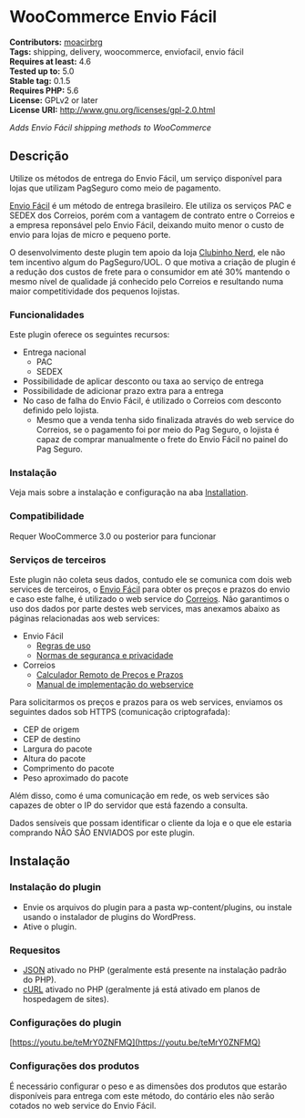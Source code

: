 # WooCommerce Envio Fácil #
**Contributors:** [moacirbrg](https://profiles.wordpress.org/moacirbrg)<br/>
**Tags:** shipping, delivery, woocommerce, enviofacil, envio fácil<br/>
**Requires at least:** 4.6<br/>
**Tested up to:** 5.0<br/>
**Stable tag:** 0.1.5<br/>
**Requires PHP:** 5.6<br/>
**License:** GPLv2 or later<br/>
**License URI:** http://www.gnu.org/licenses/gpl-2.0.html<br/>

*Adds Envio Fácil shipping methods to WooCommerce*

## Descrição ##

Utilize os métodos de entrega do Envio Fácil, um serviço disponível para lojas que utilizam PagSeguro como meio de pagamento.

[Envio Fácil](https://pagseguro.uol.com.br/para-seu-negocio/online/envio-facil) é um método de entrega brasileiro. Ele utiliza os serviços PAC e SEDEX dos Correios, porém com a vantagem de contrato entre o Correios e a empresa reponsável pelo Envio Fácil, deixando muito menor o custo de envio para lojas de micro e pequeno porte.

O desenvolvimento deste plugin tem apoio da loja [Clubinho Nerd](https://clubinhonerd.com.br/), ele não tem incentivo algum do PagSeguro/UOL. O que motiva a criação de plugin é a redução dos custos de frete para o consumidor em até 30% mantendo o mesmo nível de qualidade já conhecido pelo Correios e resultando numa maior competitividade dos pequenos lojistas.

### Funcionalidades ###

Este plugin oferece os seguintes recursos:

- Entrega nacional
  - PAC
  - SEDEX
- Possibilidade de aplicar desconto ou taxa ao serviço de entrega
- Possibilidade de adicionar prazo extra para a entrega
- No caso de falha do Envio Fácil, é utilizado o Correios com desconto definido pelo lojista.
  - Mesmo que a venda tenha sido finalizada através do web service do Correios, se o pagamento foi por meio do Pag Seguro, o lojista é capaz de comprar manualmente o frete do Envio Fácil no painel do Pag Seguro.

### Instalação ###

Veja mais sobre a instalação e configuração na aba [Installation](http://wordpress.org/plugins/woocommerce-envio-facil/installation/).

### Compatibilidade ###

Requer WooCommerce 3.0 ou posterior para funcionar

### Serviços de terceiros ###

Este plugin não coleta seus dados, contudo ele se comunica com dois web services de terceiros, o [Envio Fácil](https://pagseguro.uol.com.br/para-seu-negocio/online/envio-facil#rmcl) para obter os preços e prazos do envio e caso este falhe, é utilizado o web service do [Correios](http://www.correios.com.br/). Não garantimos o uso dos dados por parte destes web services, mas anexamos abaixo as páginas relacionadas aos web services:
- Envio Fácil
  - [Regras de uso](https://pagseguro.uol.com.br/sobre/regras-de-uso)
  - [Normas de segurança e privacidade](https://sac.uol.com.br/info/protecao_privacidade/normas_protecao_privacidade.jhtm)
- Correios
  - [Calculador Remoto de Preços e Prazos](http://www.correios.com.br/precos-e-prazos/calculador-remoto-de-precos-e-prazos)
  - [Manual de implementação do webservice](http://www.correios.com.br/a-a-z/pdf/calculador-remoto-de-precos-e-prazos/manual-de-implementacao-do-calculo-remoto-de-precos-e-prazos)

Para solicitarmos os preços e prazos para os web services, enviamos os seguintes dados sob HTTPS (comunicação criptografada):
- CEP de origem
- CEP de destino
- Largura do pacote
- Altura do pacote
- Comprimento do pacote
- Peso aproximado do pacote

Além disso, como é uma comunicação em rede, os web services são capazes de obter o IP do servidor que está fazendo a consulta.

Dados sensíveis que possam identificar o cliente da loja e o que ele estaria comprando NÃO SÃO ENVIADOS por este plugin.

## Instalação ##

### Instalação do plugin ###

- Envie os arquivos do plugin para a pasta wp-content/plugins, ou instale usando o instalador de plugins do WordPress.
- Ative o plugin.

### Requesitos ###

- [JSON](https://secure.php.net/manual/pt_BR/book.json.php) ativado no PHP (geralmente está presente na instalação padrão do PHP).
- [cURL](http://php.net/manual/pt_BR/book.curl.php) ativado no PHP (geralmente já está ativado em planos de hospedagem de sites).

### Configurações do plugin ###

[https://youtu.be/teMrY0ZNFMQ](https://youtu.be/teMrY0ZNFMQ)

### Configurações dos produtos ###

É necessário configurar o peso e as dimensões dos produtos que estarão disponíveis para entrega com este método, do contário eles não serão cotados no web service do Envio Fácil.